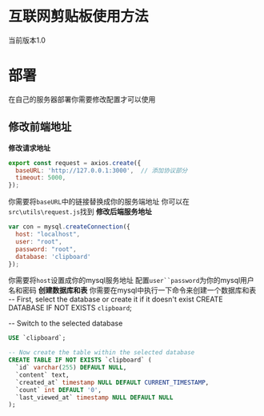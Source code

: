# 互联网剪贴板使用方法
当前版本1.0

# 部署
在自己的服务器部署你需要修改配置才可以使用

## 修改前端地址
**修改请求地址**
```js
export const request = axios.create({
  baseURL: 'http://127.0.0.1:3000',  // 添加协议部分
  timeout: 5000,
});
```
你需要将`baseURL`中的链接替换成你的服务端地址
你可以在`src\utils\request.js`找到
**修改后端服务地址**
```js
var con = mysql.createConnection({
  host: "localhost",
  user: "root",
  password: "root",
  database: 'clipboard'
});
```
你需要将`host`设置成你的mysql服务地址
配置`user``password`为你的mysql用户名和密码
**创建数据库和表**
你需要在mysql中执行一下命令来创建一个数据库和表
-- First, select the database or create it if it doesn't exist
CREATE DATABASE IF NOT EXISTS `clipboard`;

-- Switch to the selected database
```sql
USE `clipboard`;

-- Now create the table within the selected database
CREATE TABLE IF NOT EXISTS `clipboard` (
  `id` varchar(255) DEFAULT NULL,
  `content` text,
  `created_at` timestamp NULL DEFAULT CURRENT_TIMESTAMP,
  `count` int DEFAULT '0',
  `last_viewed_at` timestamp NULL DEFAULT NULL
);

```
